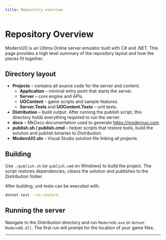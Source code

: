 ```yaml
---
title: Repository overview
---
```


# Repository Overview

ModernUO is an Ultima Online server emulator built with C# and .NET. This page provides a high level summary of the repository layout and how the pieces fit together.

## Directory layout

- **Projects** – contains all source code for the server and content.
  - **Application** – minimal entry point that starts the server.
  - **Server** – core engine and APIs.
  - **UOContent** – game scripts and sample features.
  - **Server.Tests** and **UOContent.Tests** – unit tests.
- **Distribution** – build output. After running the publish script, this directory holds everything required to run the server.
- **docs** – MkDocs documentation used to generate <https://modernuo.com>.
- **publish.sh / publish.cmd** – helper scripts that restore tools, build the solution and publish binaries to *Distribution*.
- **ModernUO.sln** – Visual Studio solution file linking all projects.

## Building

Use `./publish.sh` (or `publish.cmd` on Windows) to build the project. The script restores dependencies, cleans the solution and publishes to the *Distribution* folder.

After building, unit tests can be executed with:

```bash
dotnet test --no-restore
```

## Running the server

Navigate to the *Distribution* directory and run `ModernUO.exe` or `dotnet ModernUO.dll`. The first run will prompt for the location of your game files.

---

